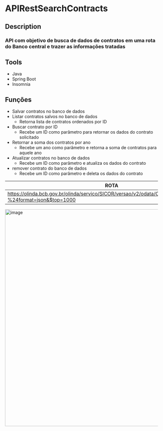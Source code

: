 # APIRestSearchContracts

## Description
### API com objetivo de busca de dados de contratos em uma rota do Banco central e trazer as informações tratadas

## Tools
* Java
* Spring Boot
* Insomnia



## Funções
* Salvar contratos no banco de dados
* Listar contratos salvos no banco de dados
  * Retorna lista de contratos ordenados por ID
* Buscar contrato por ID
  * Recebe um ID como parâmetro para retornar os dados do contrato solicitado
* Retornar a soma dos contratos por ano
  * Recebe um ano como parâmetro e retorna a soma de contratos para aquele ano
* Atualizar contratos no banco de dados
  * Recebe um ID como parâmetro e atualiza os dados do contrato
* remover contrato do banco de dados
  * Recebe um ID como parâmetro e deleta os dados do contrato


|ROTA|
|----------------------------------------------------------------------------------------------------------------------|
|https://olinda.bcb.gov.br/olinda/servico/SICOR/versao/v2/odata/CusteioMunicipioProduto?%24format=json&$top=1000       |

<img width="712" alt="image" src="https://github.com/Felipe007Guimaraes/APIRest-SearchContracts/assets/90731014/a12f19d6-2643-469f-92da-2101e508b2a5">
